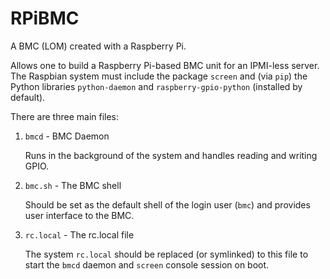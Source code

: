# RPiBMC
A BMC (LOM) created with a Raspberry Pi.

Allows one to build a Raspberry Pi-based BMC unit for an IPMI-less server. The
Raspbian system must include the package `screen` and (via `pip`) the Python
libraries `python-daemon` and `raspberry-gpio-python` (installed by default).

There are three main files:

1) `bmcd` - BMC Daemon

   Runs in the background of the system and handles reading and writing GPIO.
   
2) `bmc.sh` - The BMC shell

   Should be set as the default shell of the login user (`bmc`) and provides
   user interface to the BMC.
   
3) `rc.local` - The rc.local file

   The system `rc.local` should be replaced (or symlinked) to this file to start
   the `bmcd` daemon and `screen` console session on boot.
   
